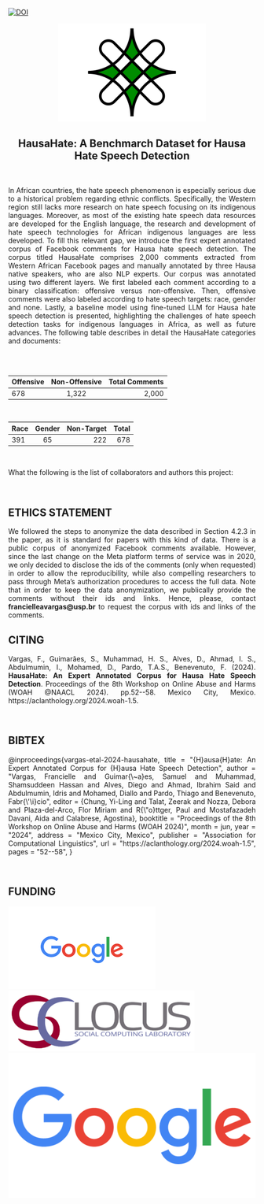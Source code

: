 [![DOI](https://zenodo.org/badge/396994570.svg)](https://zenodo.org/doi/10.5281/zenodo.7787172)

<div align="center">
 
![SSC-logo-300x171](https://github.com/franciellevargas/franciellevargas.github.io/blob/78f2b1c9b38d136fdf2027da1642e305ce611385/img/hausa-sig.png)

</div>
<h2 align="center"> 
 HausaHate: A Benchmarch Dataset for Hausa Hate Speech Detection
</h2>  

</br>
<p align="justify">In African countries, the hate speech phenomenon is especially serious due to a historical problem regarding ethnic conflicts. Specifically, the Western region still lacks more research on hate speech focusing on its indigenous languages. Moreover, as most of the existing hate speech data resources are developed for the English language, the research and development of hate speech technologies for African indigenous languages are less developed. To fill this relevant gap, we introduce the first expert annotated corpus of Facebook comments for Hausa hate speech detection. The corpus titled HausaHate comprises 2,000 comments extracted from Western African Facebook pages and manually annotated by three Hausa native speakers, who are also NLP experts. Our corpus was annotated using two different layers. We first labeled each comment according to a binary classification: offensive versus non-offensive. Then, offensive comments were also labeled according to hate speech targets: race, gender and none. Lastly, a baseline model using fine-tuned LLM for Hausa hate speech detection is presented, highlighting the challenges of hate speech detection tasks for indigenous languages in Africa, as well as future advances. The following table describes in detail the HausaHate categories and documents: </p>
</br>

</br>
<div align="center">

| Offensive| Non-Offensive | Total Comments  | 
| :---     | :---:        |   ---:  |               
| 678      | 1,322        | 2,000  |

</div>
</br>

<div align="center">

| Race | Gender | Non-Target | Total | 
| :--- | :---:  |   ---:     |  ---: |               
| 391  | 65     | 222        | 678   |

</div>
</br>

What the following is the list of collaborators and authors this project:


</br>
<h2 align="left"> ETHICS STATEMENT </h2>
<p align="justify">
We followed the steps to anonymize the data described in Section 4.2.3 in the paper, as it is standard for papers with this kind of data. There is a public corpus of anonymized Facebook comments available. However, since the last change on the Meta platform terms of service was in 2020, we only decided to disclose the ids of the comments (only when requested) in order to allow the reproducibility, while also compelling researchers to pass through Meta’s authorization procedures to access the full data. Note that in order to keep the data anonymization, we publically provide the comments without their ids and links. Hence, please, contact <b>francielleavargas@usp.br</b> to request the corpus with ids and links of the comments.
</p>

<h2 align="left"> CITING </h2>
<p align="justify">
Vargas, F., Guimarães, S., Muhammad, H. S., Alves, D., Ahmad, I. S., Abdulmumin, I., Mohamed, D., Pardo, T.A.S., Benevenuto, F. (2024). <b>HausaHate: An Expert Annotated Corpus for Hausa Hate Speech Detection</b>. Proceedings of the 8th Workshop on Online Abuse and Harms (WOAH @NAACL 2024). pp.52--58. Mexico City, Mexico. https://aclanthology.org/2024.woah-1.5. 
</p>

<br>

<h2 align="left"> BIBTEX </h2>
<p align="justify">
 @inproceedings{vargas-etal-2024-hausahate,
    title = "{H}ausa{H}ate: An Expert Annotated Corpus for {H}ausa Hate Speech Detection",
    author = "Vargas, Francielle  and
      Guimar{\~a}es, Samuel  and
      Muhammad, Shamsuddeen Hassan  and
      Alves, Diego  and
      Ahmad, Ibrahim Said  and
      Abdulmumin, Idris  and
      Mohamed, Diallo  and
      Pardo, Thiago  and
      Benevenuto, Fabr{\'\i}cio",
    editor = {Chung, Yi-Ling  and
      Talat, Zeerak  and
      Nozza, Debora  and
      Plaza-del-Arco, Flor Miriam  and
      R{\"o}ttger, Paul  and
      Mostafazadeh Davani, Aida  and
      Calabrese, Agostina},
    booktitle = "Proceedings of the 8th Workshop on Online Abuse and Harms (WOAH 2024)",
    month = jun,
    year = "2024",
    address = "Mexico City, Mexico",
    publisher = "Association for Computational Linguistics",
    url = "https://aclanthology.org/2024.woah-1.5",
    pages = "52--58",
}
 </p> 
<br>


<h2 align="left"> FUNDING </h2>

![SSC-logo-300x171](https://github.com/franciellevargas/franciellevargas.github.io/blob/4a6d4f3fd538d4255287b0988fa15669d75446e5/img/google-logo-menor.png)
![SSC-logo-300x171](https://github.com/franciellevargas/franciellevargas.github.io/blob/8f353e83a7cd62aa435fb04e57be4afdafc1b43e/img/locus_media.png)
![SSC-logo-300x171](https://github.com/franciellevargas/franciellevargas.github.io/blob/38268e9e159641a4361a00fe165e6d5d4d76a2d0/img/google-logo.png)




</br>









